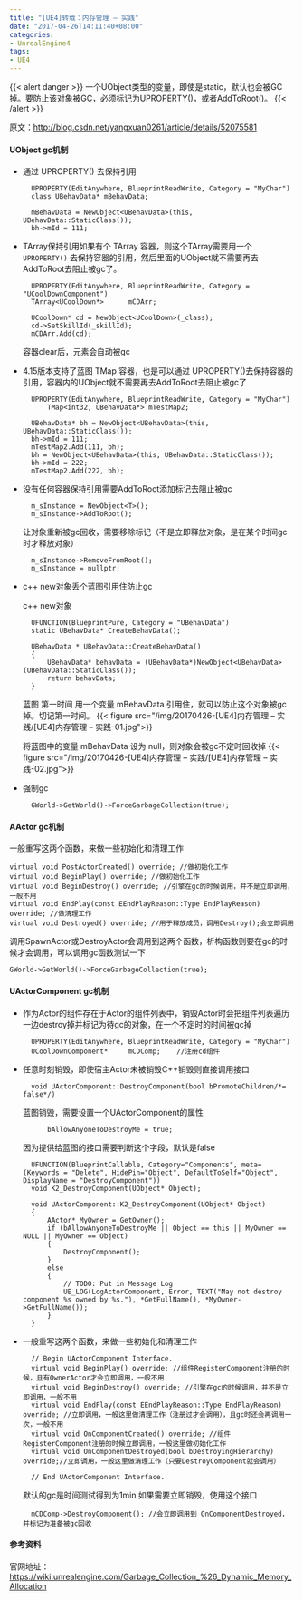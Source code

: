 ```yaml
---
title: "[UE4]转载：内存管理 – 实践"
date: "2017-04-26T14:11:40+08:00"
categories:
- UnrealEngine4
tags:
- UE4
---
```


{{< alert danger >}}
一个UObject类型的变量，即使是static，默认也会被GC掉。要防止该对象被GC，必须标记为UPROPERTY()，或者AddToRoot()。
{{< /alert >}}

原文：http://blog.csdn.net/yangxuan0261/article/details/52075581

#### UObject gc机制

* 通过 UPROPERTY() 去保持引用

        UPROPERTY(EditAnywhere, BlueprintReadWrite, Category = "MyChar")
        class UBehavData* mBehavData;

        mBehavData = NewObject<UBehavData>(this, UBehavData::StaticClass());
        bh->mId = 111;
        
* TArray保持引用如果有个 TArray 容器，则这个TArray需要用一个`UPROPERTY()` 去保持容器的引用，然后里面的UObject就不需要再去AddToRoot去阻止被gc了。

        UPROPERTY(EditAnywhere, BlueprintReadWrite, Category = "UCoolDownComponent")
        TArray<UCoolDown*>      mCDArr;

        UCoolDown* cd = NewObject<UCoolDown>(_class);
        cd->SetSkillId(_skillId);
        mCDArr.Add(cd);
    
    容器clear后，元素会自动被gc
    
* 4.15版本支持了蓝图 TMap 容器，也是可以通过 UPROPERTY()去保持容器的引用，容器内的UObject就不需要再去AddToRoot去阻止被gc了

        UPROPERTY(EditAnywhere, BlueprintReadWrite, Category = "MyChar")
            TMap<int32, UBehavData*> mTestMap2;

        UBehavData* bh = NewObject<UBehavData>(this, UBehavData::StaticClass());
        bh->mId = 111;
        mTestMap2.Add(111, bh);
        bh = NewObject<UBehavData>(this, UBehavData::StaticClass());
        bh->mId = 222;
        mTestMap2.Add(222, bh);
        

* 没有任何容器保持引用需要AddToRoot添加标记去阻止被gc
        
        m_sInstance = NewObject<T>();
        m_sInstance->AddToRoot();
        
    让对象重新被gc回收，需要移除标记（不是立即释放对象，是在某个时间gc时才释放对象）
    
        m_sInstance->RemoveFromRoot();
        m_sInstance = nullptr;
        
* c++ new对象丢个蓝图引用住防止gc

    c++ new对象
    
        UFUNCTION(BlueprintPure, Category = "UBehavData")
        static UBehavData* CreateBehavData();

        UBehavData * UBehavData::CreateBehavData()
        {
            UBehavData* behavData = (UBehavData*)NewObject<UBehavData>(UBehavData::StaticClass());
            return behavData;
        }

    蓝图 第一时间 用一个变量 mBehavData 引用住，就可以防止这个对象被gc掉。切记第一时间。
    {{< figure src="/img/20170426-[UE4]内存管理 – 实践/[UE4]内存管理 – 实践-01.jpg">}}
    
    将蓝图中的变量 mBehavData 设为 null，则对象会被gc不定时回收掉 
    {{< figure src="/img/20170426-[UE4]内存管理 – 实践/[UE4]内存管理 – 实践-02.jpg">}}

* 强制gc

        GWorld->GetWorld()->ForceGarbageCollection(true);
        
        
#### AActor gc机制

一般重写这两个函数，来做一些初始化和清理工作

    virtual void PostActorCreated() override; //做初始化工作
    virtual void BeginPlay() override; //做初始化工作
    virtual void BeginDestroy() override; //引擎在gc的时候调用，并不是立即调用，一般不用
    virtual void EndPlay(const EEndPlayReason::Type EndPlayReason) override; //做清理工作
    virtual void Destroyed() override; //用于释放成员，调用Destroy();会立即调用
    
调用SpawnActor或DestroyActor会调用到这两个函数，析构函数则要在gc的时候才会调用，可以调用gc函数测试一下

    GWorld->GetWorld()->ForceGarbageCollection(true);

#### UActorComponent gc机制

* 作为Actor的组件存在于Actor的组件列表中，销毁Actor时会把组件列表遍历一边destroy掉并标记为待gc的对象，在一个不定时的时间被gc掉

        UPROPERTY(EditAnywhere, BlueprintReadWrite, Category = "MyChar")
        UCoolDownComponent*     mCDComp;    //注册cd组件
        
* 任意时刻销毁，即使宿主Actor未被销毁C++销毁则直接调用接口

        void UActorComponent::DestroyComponent(bool bPromoteChildren/*= false*/)

    蓝图销毁，需要设置一个UActorComponent的属性
        
            bAllowAnyoneToDestroyMe = true;
            
    因为提供给蓝图的接口需要判断这个字段，默认是false
        
        UFUNCTION(BlueprintCallable, Category="Components", meta=(Keywords = "Delete", HidePin="Object", DefaultToSelf="Object", DisplayName = "DestroyComponent"))
        void K2_DestroyComponent(UObject* Object);

        void UActorComponent::K2_DestroyComponent(UObject* Object)
        {
            AActor* MyOwner = GetOwner();
            if (bAllowAnyoneToDestroyMe || Object == this || MyOwner == NULL || MyOwner == Object)
            {
                DestroyComponent();
            }
            else
            {
                // TODO: Put in Message Log
                UE_LOG(LogActorComponent, Error, TEXT("May not destroy component %s owned by %s."), *GetFullName(), *MyOwner->GetFullName());
            }
        }
            
* 一般重写这两个函数，来做一些初始化和清理工作

        // Begin UActorComponent Interface.
        virtual void BeginPlay() override; //组件RegisterComponent注册的时候，且有OwnerActor才会立即调用，一般不用
        virtual void BeginDestroy() override; //引擎在gc的时候调用，并不是立即调用，一般不用
        virtual void EndPlay(const EEndPlayReason::Type EndPlayReason) override; //立即调用，一般这里做清理工作（注册过才会调用），且gc时还会再调用一次，一般不用
        virtual void OnComponentCreated() override; //组件RegisterComponent注册的时候立即调用，一般这里做初始化工作
        virtual void OnComponentDestroyed(bool bDestroyingHierarchy) override;//立即调用，一般这里做清理工作（只要DestroyComponent就会调用）

        // End UActorComponent Interface.
    
    默认的gc是时间测试得到为1min
    如果需要立即销毁，使用这个接口 
        
        mCDComp->DestroyComponent(); //会立即调用到 OnComponentDestroyed，并标记为准备被gc回收

        
#### 参考资料
官网地址： https://wiki.unrealengine.com/Garbage_Collection_%26_Dynamic_Memory_Allocation